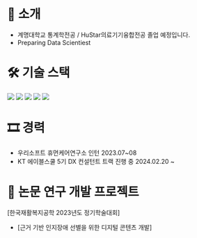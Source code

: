 # 📌 소개
- 계명대학교 통계학전공 / HuStar의료기기융합전공 졸업 예정입니다.
- Preparing Data Scientiest


# 🛠 기술 스택
<img src="https://img.shields.io/badge/python-3776AB?style=for-the-badge&logo=python&logoColor=white"> <img src="https://img.shields.io/badge/Pytorch-EE4C2C?style=for-the-badge&logo=Pytorch&logoColor=white">   <img src="https://img.shields.io/badge/SQLite-003B57?style=for-the-badge&logo=SQLite&logoColor=white">  <img src="https://img.shields.io/badge/Spss-0A9EDC?style=for-the-badge&logo=Spss&logoColor=white"> <img src="https://img.shields.io/badge/SAS-8CAAE6?style=for-the-badge&logo=SAS&logoColor=white"> 


# 🎞 경력
- 우리소프트 휴먼케어연구소 인턴 2023.07~08
- KT 에이블스쿨 5기 DX 컨설턴트 트랙 진행 중 2024.02.20 ~


# 📜 논문 연구 개발 프로젝트
[한국재활복지공학 2023년도 정기학술대회]
- [근거 기반 인지장애 선별을 위한 디지털 콘텐츠 개발]





  

